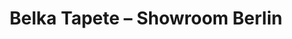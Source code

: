 ---
title: "Belka Tapete – Showroom Berlin"
url: /berlin/belka-tapete-showroom-berlin/
shop: Raumausstattung
---